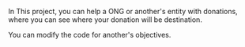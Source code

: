 In This project, you can help a ONG or another's entity with donations, where you can see where your donation will be destination.

You can modify the code for another's objectives.
